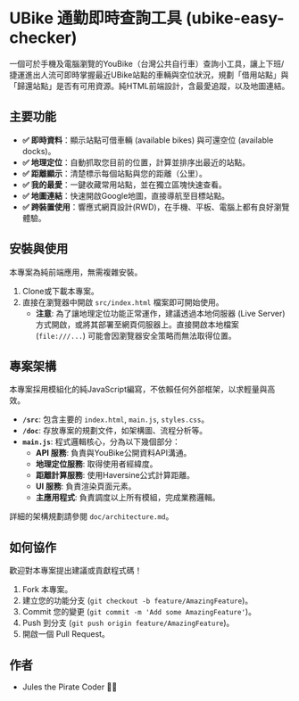 # UBike 通勤即時查詢工具 (ubike-easy-checker)

一個可於手機及電腦瀏覽的YouBike（台灣公共自行車）查詢小工具，讓上下班/捷運進出人流可即時掌握最近UBike站點的車輛與空位狀況，規劃「借用站點」與「歸還站點」是否有可用資源。純HTML前端設計，含最愛追蹤，以及地圖連結。

## 主要功能
- **✅ 即時資料**：顯示站點可借車輛 (available bikes) 與可還空位 (available docks)。
- **✅ 地理定位**：自動抓取您目前的位置，計算並排序出最近的站點。
- **✅ 距離顯示**：清楚標示每個站點與您的距離（公里）。
- **✅ 我的最愛**：一鍵收藏常用站點，並在獨立區塊快速查看。
- **✅ 地圖連結**：快速開啟Google地圖，直接導航至目標站點。
- **✅ 跨裝置使用**：響應式網頁設計(RWD)，在手機、平板、電腦上都有良好瀏覽體驗。

## 安裝與使用
本專案為純前端應用，無需複雜安裝。
1. Clone或下載本專案。
2. 直接在瀏覽器中開啟 `src/index.html` 檔案即可開始使用。
   - **注意**: 為了讓地理定位功能正常運作，建議透過本地伺服器 (Live Server) 方式開啟，或將其部署至網頁伺服器上。直接開啟本地檔案 (`file:///...`) 可能會因瀏覽器安全策略而無法取得位置。

## 專案架構
本專案採用模組化的純JavaScript編寫，不依賴任何外部框架，以求輕量與高效。

- **`/src`**: 包含主要的 `index.html`, `main.js`, `styles.css`。
- **`/doc`**: 存放專案的規劃文件，如架構圖、流程分析等。
- **`main.js`**: 程式邏輯核心，分為以下幾個部分：
    - **API 服務**: 負責與YouBike公開資料API溝通。
    - **地理定位服務**: 取得使用者經緯度。
    - **距離計算服務**: 使用Haversine公式計算距離。
    - **UI 服務**: 負責渲染頁面元素。
    - **主應用程式**: 負責調度以上所有模組，完成業務邏輯。

詳細的架構規劃請參閱 `doc/architecture.md`。

## 如何協作
歡迎對本專案提出建議或貢獻程式碼！
1. Fork 本專案。
2. 建立您的功能分支 (`git checkout -b feature/AmazingFeature`)。
3. Commit 您的變更 (`git commit -m 'Add some AmazingFeature'`)。
4. Push 到分支 (`git push origin feature/AmazingFeature`)。
5. 開啟一個 Pull Request。

## 作者
- Jules the Pirate Coder 🏴‍☠️
